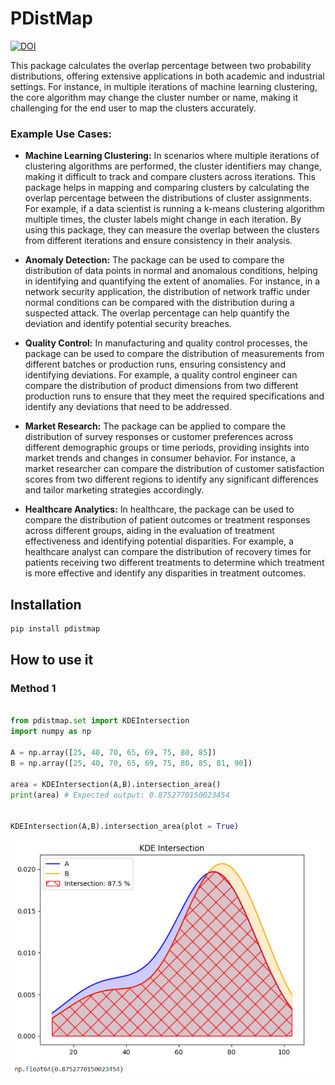 # PDistMap

[![DOI](https://zenodo.org/badge/DOI/10.5281/zenodo.14257900.svg)](https://doi.org/10.5281/zenodo.14257900)

This package calculates the overlap percentage between two probability distributions, offering extensive applications in both academic and industrial settings. For instance, in multiple iterations of machine learning clustering, the core algorithm may change the cluster number or name, making it challenging for the end user to map the clusters accurately.

### Example Use Cases:

- **Machine Learning Clustering:** In scenarios where multiple iterations of clustering algorithms are performed, the cluster identifiers may change, making it difficult to track and compare clusters across iterations. This package helps in mapping and comparing clusters by calculating the overlap percentage between the distributions of cluster assignments. For example, if a data scientist is running a k-means clustering algorithm multiple times, the cluster labels might change in each iteration. By using this package, they can measure the overlap between the clusters from different iterations and ensure consistency in their analysis.

- **Anomaly Detection:** The package can be used to compare the distribution of data points in normal and anomalous conditions, helping in identifying and quantifying the extent of anomalies. For instance, in a network security application, the distribution of network traffic under normal conditions can be compared with the distribution during a suspected attack. The overlap percentage can help quantify the deviation and identify potential security breaches.

- **Quality Control:** In manufacturing and quality control processes, the package can be used to compare the distribution of measurements from different batches or production runs, ensuring consistency and identifying deviations. For example, a quality control engineer can compare the distribution of product dimensions from two different production runs to ensure that they meet the required specifications and identify any deviations that need to be addressed.

- **Market Research:** The package can be applied to compare the distribution of survey responses or customer preferences across different demographic groups or time periods, providing insights into market trends and changes in consumer behavior. For instance, a market researcher can compare the distribution of customer satisfaction scores from two different regions to identify any significant differences and tailor marketing strategies accordingly.

- **Healthcare Analytics:** In healthcare, the package can be used to compare the distribution of patient outcomes or treatment responses across different groups, aiding in the evaluation of treatment effectiveness and identifying potential disparities. For example, a healthcare analyst can compare the distribution of recovery times for patients receiving two different treatments to determine which treatment is more effective and identify any disparities in treatment outcomes.

## Installation

```bash
pip install pdistmap
```

## How to use it

### Method 1

```python

from pdistmap.set import KDEIntersection
import numpy as np

A = np.array([25, 40, 70, 65, 69, 75, 80, 85])
B = np.array([25, 40, 70, 65, 69, 75, 80, 85, 81, 90])

area = KDEIntersection(A,B).intersection_area()
print(area) # Expected output: 0.8752770150023454


KDEIntersection(A,B).intersection_area(plot = True)

```

![Sample Image](artifact/KDE_Plot.png)

